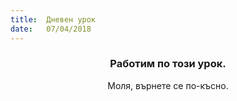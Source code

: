 ```yaml
---
title:  Дневен урок
date:   07/04/2018
---
```


### <center>Работим по този урок.</center>
<center>Моля, върнете се по-късно.</center>